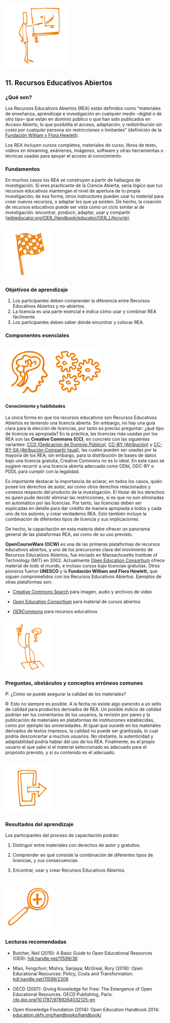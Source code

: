 ## <img src="../Images/Icons/open_education.png" width="200" height="200" />
## 11. Recursos Educativos Abiertos

### ¿Qué son?

Los Recursos Educativos Abiertos (REA) están definidos como “materiales de enseñanza, aprendizaje e investigación en cualquier medio –digital o de otro tipo– que están en dominio público o que han sido publicados en Acceso Abierto, lo que posibilita el acceso, adaptación, y redistribución sin costo por cualquier persona sin restricciones o limitantes” (definición de la [Fundación William y Flora Hewlett](https://www.hewlett.org/strategy/open-educational-resources/)).

Los REA incluyen cursos completos, materiales de curso, libros de texto, videos en streaming, exámenes, imágenes, software y otras herramientas o técnicas usadas para apoyar el acceso al conocimiento. 

### Fundamentos

En muchos casos los REA se construyen a partir de hallazgos de investigación. Si eres practicante de la Ciencia Abierta, sería lógico que tus recursos educativos mantengan el nivel de apertura de tu propia investigación; de esa forma, otros instructores pueden usar tu material para crear nuevos recursos, o adaptar los que ya existen. De hecho, la creación de recursos educativos puede ser vista como un ciclo similar al de investigación: encontrar, producir, adaptar, usar y compartir ([wikieducator.org/OER_Handbook/educator/OER_Lifecycle](http://wikieducator.org/OER_Handbook/educator/OER_Lifecycle)[)](http://wikieducator.org/OER_Handbook/educator/OER_Lifecycle).

## <img src="../Images/Icons/finish.png" width="150" height="150" />
### Objetivos de aprendizaje

1. Los participantes deben comprender la diferencia entre Recursos Educativos Abiertos y no-abiertos.
2. La licencia es una parte esencial e indica cómo usar y combinar REA fácilmente.
3. Los participantes deben saber dónde encontrar y colocar REA. 

### Componentes esenciales 
## <img src="../Images/Icons/brain.png" width="150" height="150" /> <img src="../Images/Icons/gears.png" width="150" height="150" />
#### Conocimiento y habilidades

La única forma en que los recursos educativos son Recursos Educativos Abiertos es teniendo una licencia abierta. Sin embargo, no hay una guía clara para la elección de licencias, por tanto es preciso preguntar: ¿qué tipo de licencia es apropiada? En la práctica, las licencias más usadas por los REA son las **Creative Commons (CC)**, en concreto con las siguientes variantes: [CC0 (Dedicación de Dominio Público)](https://creativecommons.org/publicdomain/zero/1.0/), [CC-BY (Atribución)](https://creativecommons.org/licenses/by/4.0/) y [CC-BY-SA (Atribución-Compartir Igual)](https://creativecommons.org/licenses/by-sa/4.0/), las cuales pueden ser usadas por la mayoría de los REA; sin embargo, para la distribución de bases de datos bajo una licencia gratuita, Creative Commons no es lo ideal. En este caso se sugiere recurrir a una licencia abierta adecuada como ODbl, ODC-BY o PDDL para cumplir con la legalidad. 

Es importante destacar la importancia de aclarar, en todos los casos, quién posee los derechos de autor, así como otros derechos relacionados y conexos respecto del producto de la investigación. El titular de los derechos es quien pude decidir eliminar las restricciones, si es que no son eliminadas en automático por las licencias. Por tanto, las licencias deben ser explicadas en detalle para dar crédito de manera apropiada a todos y cada uno de los autores, y crear verdaderos REA. Esto también incluye la combinación de diferentes tipos de licencia y sus implicaciones. 

De hecho, la capacitación en esta materia debe ofrecer un panorama general de las plataformas REA, así como de su uso previsto.

**OpenCourseWare (OCW)** es una de las primeras plataformas de recursos educativos abiertos, y uno de los precursores clave del movimiento de Recursos Educativos Abiertos, fue iniciado en Massachusetts Institute of Technology (MIT) en 2002. Actualmente [Open Education Consortium](http://www.oeconsortium.org) ofrece material de todo el mundo, e incluso cursos bajo licencias gratuitas. Otros pioneros fueron **UNESCO** y la **Fundación William and Flora Hewlett,** que siguen comprometidos con los Recursos Educativos Abiertos. Ejemplos de otras plataformas son:

- [Creative Commons Search](https://search.creativecommons.org/) para imagen, audio y archivos de video

- [Open Education Consortium](http://www.oeconsortium.org) para material de cursos abiertos

- [OERCommons](https://www.oercommons.org/) para recursos educativos

## <img src="../Images/Icons/questions.png" width="150" height="150" />
### Preguntas, obstáculos y conceptos erróneos comunes

P: ¿Cómo se puede asegurar la calidad de los materiales?

R: Esto no siempre es posible. A la fecha no existe algo parecido a un sello de calidad para productos derivados de REA. Un posible indicio de calidad podrían ser los comentarios de los usuarios, la revisión por pares y la publicación de materiales en plataformas de instituciones establecidas, como por ejemplo las universidades. Al igual que sucede en los materiales derivados de textos impresos, la calidad no puede ser grantizada, lo cual podría desconcertar a muchos usuarios. No obstante, la autenticidad y adaptabilidad podría hablar del uso de los REA. Finalmente, es el propio usuario el que sabe si el material seleccionado es adecuado para el propósito previsto, y si su contenido es el adecuado. 

## <img src="../Images/Icons/output.png" width="150" height="150" />
### Resultados del aprendizaje

Los participantes del proceso de capacitación podrán:

1. Distinguir entre materiales con derechos de autor y gratuitos. 

2. Comprender en qué consiste la combinación de diferentes tipos de licencias, y sus consecuencias.

3. Encontrar, usar y crear Recursos Educativos Abiertos. 

## <img src="../Images/Icons/magnifying_glass.png" width="150" height="150" />
### Lecturas recomendadas
- Butcher, Neil (2015): A Basic Guide to Open Educational Resources (OER): [hdl.handle.net/11599/36](http://hdl.handle.net/11599/36)

- Miao, Fengchun; Mishra, Sanjaya; McGreal, Rory (2016): Open Educational Resources: Policy, Costs and Transformation: [hdl.handle.net/11599/2306](http://hdl.handle.net/11599/2306)

- OECD (2007): Giving Knowledge for Free: The Emergence of Open Educational Resources. OECD Publishing, Paris: [/dx.doi.org/10.1787/9789264032125-en](http://dx.doi.org/10.1787/9789264032125-en)

- Open Knowledge Foundation (2014): Open Education Handbook 2014: [education.okfn.org/handbooks/handbook/](https://education.okfn.org/handbooks/handbook/)
